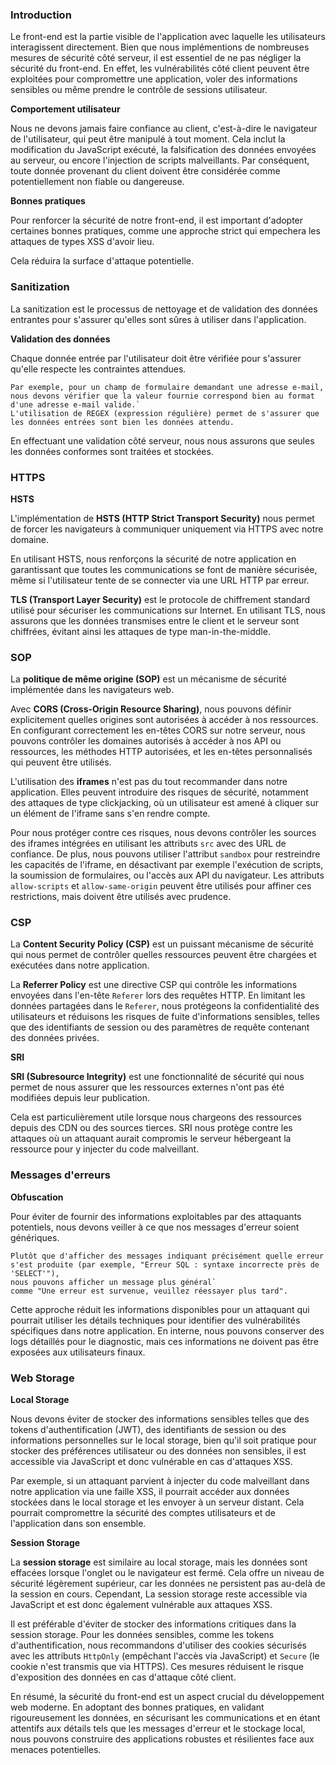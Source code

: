 ### **Introduction**

Le front-end est la partie visible de l'application avec laquelle les utilisateurs interagissent directement. Bien que nous implémentions de nombreuses mesures de sécurité côté serveur, il est essentiel de ne pas négliger la sécurité du front-end. En effet, les vulnérabilités côté client peuvent être exploitées pour compromettre une application, voler des informations sensibles ou même prendre le contrôle de sessions utilisateur.

**Comportement utilisateur**

Nous ne devons jamais faire confiance au client, c'est-à-dire le navigateur de l'utilisateur, qui peut être manipulé à tout moment. Cela inclut la modification du JavaScript exécuté, la falsification des données envoyées au serveur, ou encore l'injection de scripts malveillants. Par conséquent, toute donnée provenant du client doivent être considérée comme potentiellement non fiable ou dangereuse.

**Bonnes pratiques**

Pour renforcer la sécurité de notre front-end, il est important d'adopter certaines bonnes pratiques, comme une approche strict qui empechera les attaques de types XSS d'avoir lieu. 

Cela réduira la surface d'attaque potentielle.

### **Sanitization**

La sanitization est le processus de nettoyage et de validation des données entrantes pour s'assurer qu'elles sont sûres à utiliser dans l'application.

**Validation des données**

Chaque donnée entrée par l'utilisateur doit être vérifiée pour s'assurer qu'elle respecte les contraintes attendues. 

```
Par exemple, pour un champ de formulaire demandant une adresse e-mail, nous devons vérifier que la valeur fournie correspond bien au format d'une adresse e-mail valide.` 
L'utilisation de REGEX (expression régulière) permet de s'assurer que les données entrées sont bien les données attendu.
```
En effectuant une validation côté serveur, nous nous assurons que seules les données conformes sont traitées et stockées.

### **HTTPS**

**HSTS**

L'implémentation de **HSTS (HTTP Strict Transport Security)** nous permet de forcer les navigateurs à communiquer uniquement via HTTPS avec notre domaine.

En utilisant HSTS, nous renforçons la sécurité de notre application en garantissant que toutes les communications se font de manière sécurisée, même si l'utilisateur tente de se connecter via une URL HTTP par erreur.

**TLS (Transport Layer Security)** est le protocole de chiffrement standard utilisé pour sécuriser les communications sur Internet. En utilisant TLS, nous assurons que les données transmises entre le client et le serveur sont chiffrées, évitant ainsi les attaques de type man-in-the-middle.

### **SOP**

La **politique de même origine (SOP)** est un mécanisme de sécurité implémentée dans les navigateurs web.

Avec **CORS (Cross-Origin Resource Sharing)**, nous pouvons définir explicitement quelles origines sont autorisées à accéder à nos ressources. En configurant correctement les en-têtes CORS sur notre serveur, nous pouvons contrôler les domaines autorisés à accéder à nos API ou ressources, les méthodes HTTP autorisées, et les en-têtes personnalisés qui peuvent être utilisés.

L'utilisation des **iframes** n'est pas du tout recommander dans notre application. Elles peuvent introduire des risques de sécurité, notamment des attaques de type clickjacking, où un utilisateur est amené à cliquer sur un élément de l'iframe sans s'en rendre compte.

Pour nous protéger contre ces risques, nous devons contrôler les sources des iframes intégrées en utilisant les attributs `src` avec des URL de confiance. De plus, nous pouvons utiliser l'attribut `sandbox` pour restreindre les capacités de l'iframe, en désactivant par exemple l'exécution de scripts, la soumission de formulaires, ou l'accès aux API du navigateur. Les attributs `allow-scripts` et `allow-same-origin` peuvent être utilisés pour affiner ces restrictions, mais doivent être utilisés avec prudence.

### **CSP**

La **Content Security Policy (CSP)** est un puissant mécanisme de sécurité qui nous permet de contrôler quelles ressources peuvent être chargées et exécutées dans notre application.

La **Referrer Policy** est une directive CSP qui contrôle les informations envoyées dans l'en-tête `Referer` lors des requêtes HTTP.
En limitant les données partagées dans le `Referer`, nous protégeons la confidentialité des utilisateurs et réduisons les risques de fuite d'informations sensibles, telles que des identifiants de session ou des paramètres de requête contenant des données privées.

**SRI**

**SRI (Subresource Integrity)** est une fonctionnalité de sécurité qui nous permet de nous assurer que les ressources externes n'ont pas été modifiées depuis leur publication. 

Cela est particulièrement utile lorsque nous chargeons des ressources depuis des CDN ou des sources tierces. SRI nous protège contre les attaques où un attaquant aurait compromis le serveur hébergeant la ressource pour y injecter du code malveillant.

### **Messages d'erreurs**

**Obfuscation**

Pour éviter de fournir des informations exploitables par des attaquants potentiels, nous devons veiller à ce que nos messages d'erreur soient génériques. 

```
Plutôt que d'afficher des messages indiquant précisément quelle erreur
s'est produite (par exemple, "Erreur SQL : syntaxe incorrecte près de 'SELECT'"),
nous pouvons afficher un message plus général`
comme "Une erreur est survenue, veuillez réessayer plus tard".
```

Cette approche réduit les informations disponibles pour un attaquant qui pourrait utiliser les détails techniques pour identifier des vulnérabilités spécifiques dans notre application. En interne, nous pouvons conserver des logs détaillés pour le diagnostic, mais ces informations ne doivent pas être exposées aux utilisateurs finaux.

### **Web Storage**

**Local Storage**

Nous devons éviter de stocker des informations sensibles telles que des tokens d'authentification (JWT), des identifiants de session ou des informations personnelles sur le local storage, bien qu'il soit pratique pour stocker des préférences utilisateur ou des données non sensibles, il est accessible via JavaScript et donc vulnérable en cas d'attaques XSS.


Par exemple, si un attaquant parvient à injecter du code malveillant dans notre application via une faille XSS, il pourrait accéder aux données stockées dans le local storage et les envoyer à un serveur distant. Cela pourrait compromettre la sécurité des comptes utilisateurs et de l'application dans son ensemble.

**Session Storage**

La **session storage** est similaire au local storage, mais les données sont effacées lorsque l'onglet ou le navigateur est fermé. Cela offre un niveau de sécurité légèrement supérieur, car les données ne persistent pas au-delà de la session en cours. Cependant, La session storage reste accessible via JavaScript et est donc également vulnérable aux attaques XSS.

Il est préférable d'éviter de stocker des informations critiques dans la session storage. Pour les données sensibles, comme les tokens d'authentification, nous recommandons d'utiliser des cookies sécurisés avec les attributs `HttpOnly` (empêchant l'accès via JavaScript) et `Secure` (le cookie n'est transmis que via HTTPS). Ces mesures réduisent le risque d'exposition des données en cas d'attaque côté client.

En résumé, la sécurité du front-end est un aspect crucial du développement web moderne. En adoptant des bonnes pratiques, en validant rigoureusement les données, en sécurisant les communications et en étant attentifs aux détails tels que les messages d'erreur et le stockage local, nous pouvons construire des applications robustes et résilientes face aux menaces potentielles.